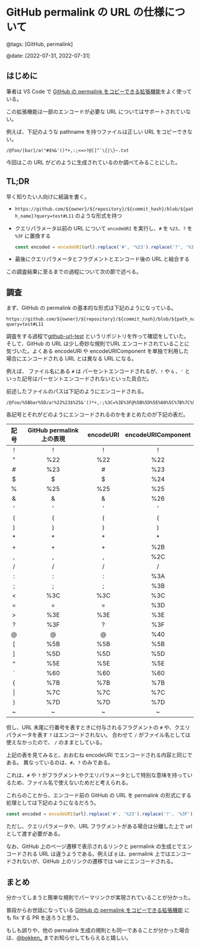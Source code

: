 # GitHub permalink の URL の仕様について

@tags: [GitHub, permalink]

@date: [2022-07-31, 2022-07-31]

## はじめに

筆者は VS Code で [GitHub の permalink をコピーできる拡張機能](https://marketplace.visualstudio.com/items?itemName=mattlott.copy-github-url)をよく使っている。

この拡張機能は一部のエンコードが必要な URL についてはサポートされていない。

例えば、下記のような pathname を持つファイルは正しい URL をコピーできない。

```text
/@foo/[bar]/a!"#$%&'()*+,:;<=>?@[]^`\{|\}~.txt
```

今回はこの URL がどのように生成されているのか調べてみることにした。

## TL;DR

早く知りたい人向けに結論を書く。

* `https://github.com/${owner}/${repository}/${commit_hash}/blob/${path_name}?query=test#L11` のような形式を持つ
* クエリパラメータ以前の URL について `encodeURI` を実行し、`#` を `%23`、`?` を `%3F` に置換する

    ```javascript
    const encoded = encodeURI(url).replace('#', '%23').replace('?', '%3F')
    ```

* 最後にクエリパラメータとフラグメントとエンコード後の URL と結合する

この調査結果に至るまでの過程について次の節で述べる。

## 調査

まず、GitHub の permalink の基本的な形式は下記のようになっている。

```text
https://github.com/${owner}/${repository}/${commit_hash}/blob/${path_name}?query=test#L11
```

調査をする過程で[github-url-test](https://github.com/negibokken/github-url-test) というリポジトリを作って確認をしていた。そして、GitHub の URL は少し奇妙な規則でURL エンコードされていることに気づいた。よくある encodeURI や encodeURIComponent を単独で利用した場合にエンコードされる URL とは異なる URL になる。

例えば、 ファイル名にある `#` は パーセントエンコードされるが、`!` や `&` 、`'` といった記号はパーセントエンコードされないといった具合だ。

前述したファイルのパスは下記のようにエンコードされる。

```text
/@foo/%5Bbar%5D/a!%22%23$%25&'()*+,:;%3C=%3E%3F@%5B%5D%5E%60%5C%7B%7C%5C%7D~.txt
```

各記号とそれがどのようにエンコードされるのかをまとめたのが下記の表だ。

| 記号 | GitHub permalink 上の表現 | encodeURI | encodeURIComponent |
| :-: | :-: | :-: | :-: |
| ! | ! | ! | ! |
| " | %22 | %22 | %22 |
| # | %23 | # | %23 |
| $ | $ | $ | %24 |
| % | %25 | %25 | %25 |
| & | & | & | %26 |
| ' | ' | ' | ' |
| ( | ( | ( | ( |
| ) | ) | ) | ) |
| * | * | * | * |
| + | + | + | %2B |
| , | , | , | %2C |
| / | / | / | / |
| : | : | : | %3A |
| ; | ; | ; | %3B |
| < | %3C | %3C | %3C |
| = | = | = | %3D |
| > | %3E | %3E | %3E |
| ? | %3F | ? | %3F |
| @ | @ | @ | %40 |
| [ | %5B | %5B | %5B |
| ] | %5D | %5D | %5D |
| ^ | %5E | %5E | %5E |
| ` | %60 | %60 | %60 |
| { | %7B | %7B | %7B |
| \| | %7C | %7C | %7C |
| } | %7D | %7D | %7D |
| ~ | ~ | ~ | ~ |

但し、URL 末尾に行番号を表すときに付与されるフラグメントの `#` や、クエリパラメータを表す `?` はエンコードされない。
合わせて `/` がファイル名としては使えなかったので、 `/` のままとしている。

上記の表を見てみると、おおむね encodeURI でエンコードされる内容と同じである。
異なっているのは、`#`、`?` のみである。

これは、`#` や `?` がフラグメントやクエリパラメータとして特別な意味を持っているため、ファイル名で使えないためだと考えられる。

これらのことから、エンコード前の GitHub の URL を permalink の形式にする処理としては下記のようになるだろう。

```javascript
const encoded = encodeURI(url).replace('#', '%23').replace('?', '%3F')
```

ただし、クエリパラメータや、URL フラグメントがある場合は分離した上で url として渡す必要がある。

なお、GitHub 上のページ遷移で表示されるリンクと permalink の生成とでエンコードされる URL は違うようである。例えば `@` は、permalink 上ではエンコードされないが、GitHub 上のリンクの遷移では `%40` にエンコードされる。

## まとめ

分かってしまうと簡単な規則でパーマリンクが実現されていることが分かった。

普段からお世話になっている [GitHub の permalink をコピーできる拡張機能](https://marketplace.visualstudio.com/items?itemName=mattlott.copy-github-url) にも fix する PR を送ろうと思う。

もしも誤りや、他の permalink 生成の規則とも同一であることが分かった場合は、[@bokken_](https://twitter.com/bokken_) までお知らせしてもらえると嬉しい。
